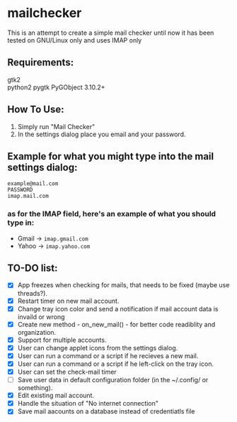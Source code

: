 # mailchecker
This is an attempt to create a simple mail checker
until now it has been tested on GNU/Linux only and uses IMAP only

Requirements:
--------------
gtk2  
python2
pygtk
PyGObject 3.10.2+

How To Use:
------------
1. Simply run "Mail Checker"
2. In the settings dialog place you email and your password.

Example for what you might type into the mail settings dialog:
---------------------------------------------------
```
example@mail.com  
PASSWORD
imap.mail.com
```
### as for the IMAP field, here's an example of what you should type in:
- Gmail -> `imap.gmail.com`
- Yahoo -> `imap.yahoo.com`

TO-DO list:
------------
- [x] App freezes when checking for mails, that needs to be fixed (maybe use threads?).
- [x] Restart timer on new mail account.
- [x] Change tray icon color and send a notification if mail account data is invaild or wrong
- [x] Create new method - on_new_mail() - for better code readiblity and organization.
- [x] Support for multiple accounts.
- [x] User can change applet icons from the settings dialog.
- [x] User can run a command or a script if he recieves a new mail.
- [x] User can run a command or a script if he left-click on the tray icon.
- [x] User can set the check-mail timer
- [ ] Save user data in default configuration folder (in the ~/.config/ or something).
- [x] Edit existing mail account.
- [x] Handle the situation of "No internet connection"
- [x] Save mail aacounts on a database instead of credentiatls file
